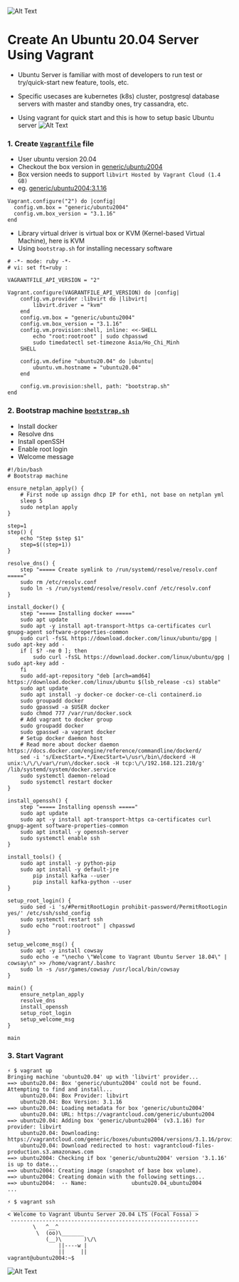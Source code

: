 ![Alt Text](https://dev-to-uploads.s3.amazonaws.com/i/1mwcz5syepfz73elnvhl.png)
# Create An Ubuntu 20.04 Server Using Vagrant
- Ubuntu Server is familiar with most of developers to run test or try/quick-start new feature, tools, etc.

- Specific usecases are kubernetes (k8s) cluster, postgresql database servers with master and standby ones, try cassandra, etc.

- Using vagrant for quick start and this is how to setup basic Ubuntu server
![Alt Text](https://dev-to-uploads.s3.amazonaws.com/i/8rjbqdrutwsnjibkrinc.png)
### **1. Create [`Vagrantfile`](https://github.com/vumdao/vagrant/blob/master/ubuntu20.04/Vagrantfile) file**
- User ubuntu version 20.04
 - Checkout the box version in [generic/ubuntu2004](https://app.vagrantup.com/generic/boxes/ubuntu2004)
 - Box version needs to support `libvirt Hosted by Vagrant Cloud (1.4 GB)`
 - eg. [generic/ubuntu2004:3.1.16](https://app.vagrantup.com/generic/boxes/ubuntu2004/versions/3.1.16)
```
Vagrant.configure("2") do |config|
  config.vm.box = "generic/ubuntu2004"
  config.vm.box_version = "3.1.16"
end
```
- Library virtual driver is virtual box or KVM (Kernel-based Virtual Machine), here is KVM
- Using `bootstrap.sh` for installing necessary software

```
# -*- mode: ruby -*-
# vi: set ft=ruby :

VAGRANTFILE_API_VERSION = "2"

Vagrant.configure(VAGRANTFILE_API_VERSION) do |config|
    config.vm.provider :libvirt do |libvirt|
        libvirt.driver = "kvm"
    end
    config.vm.box = "generic/ubuntu2004"
    config.vm.box_version = "3.1.16"
    config.vm.provision:shell, inline: <<-SHELL
        echo "root:rootroot" | sudo chpasswd
        sudo timedatectl set-timezone Asia/Ho_Chi_Minh
    SHELL

    config.vm.define "ubuntu20.04" do |ubuntu|
        ubuntu.vm.hostname = "ubuntu20.04"
    end

    config.vm.provision:shell, path: "bootstrap.sh"
end
```

### **2. Bootstrap machine [`bootstrap.sh`](https://github.com/vumdao/vagrant/blob/master/ubuntu20.04/bootstrap.sh)**
- Install docker
- Resolve dns
- Install openSSH
- Enable root login
- Welcome message
```
#!/bin/bash
# Bootstrap machine

ensure_netplan_apply() {
    # First node up assign dhcp IP for eth1, not base on netplan yml
    sleep 5
    sudo netplan apply
}

step=1
step() {
    echo "Step $step $1"
    step=$((step+1))
}

resolve_dns() {
    step "===== Create symlink to /run/systemd/resolve/resolv.conf ====="
    sudo rm /etc/resolv.conf
    sudo ln -s /run/systemd/resolve/resolv.conf /etc/resolv.conf
}

install_docker() {
    step "===== Installing docker ====="
    sudo apt update
    sudo apt -y install apt-transport-https ca-certificates curl gnupg-agent software-properties-common
    sudo curl -fsSL https://download.docker.com/linux/ubuntu/gpg | sudo apt-key add -
    if [ $? -ne 0 ]; then
        sudo curl -fsSL https://download.docker.com/linux/ubuntu/gpg | sudo apt-key add -
    fi
    sudo add-apt-repository "deb [arch=amd64] https://download.docker.com/linux/ubuntu $(lsb_release -cs) stable"
    sudo apt update
    sudo apt install -y docker-ce docker-ce-cli containerd.io
    sudo groupadd docker
    sudo gpasswd -a $USER docker
    sudo chmod 777 /var/run/docker.sock
    # Add vagrant to docker group
    sudo groupadd docker
    sudo gpasswd -a vagrant docker
    # Setup docker daemon host
    # Read more about docker daemon https://docs.docker.com/engine/reference/commandline/dockerd/
    sed -i 's/ExecStart=.*/ExecStart=\/usr\/bin\/dockerd -H unix:\/\/\/var\/run\/docker.sock -H tcp:\/\/192.168.121.210/g' /lib/systemd/system/docker.service
    sudo systemctl daemon-reload
    sudo systemctl restart docker
}

install_openssh() {
    step "===== Installing openssh ====="
    sudo apt update
    sudo apt -y install apt-transport-https ca-certificates curl gnupg-agent software-properties-common
    sudo apt install -y openssh-server
    sudo systemctl enable ssh
}

install_tools() {
    sudo apt install -y python-pip
    sudo apt install -y default-jre
        pip install kafka --user
        pip install kafka-python --user
}

setup_root_login() {
    sudo sed -i 's/#PermitRootLogin prohibit-password/PermitRootLogin yes/' /etc/ssh/sshd_config
    sudo systemctl restart ssh
    sudo echo "root:rootroot" | chpasswd
}

setup_welcome_msg() {
    sudo apt -y install cowsay
    sudo echo -e "\necho \"Welcome to Vagrant Ubuntu Server 18.04\" | cowsay\n" >> /home/vagrant/.bashrc
    sudo ln -s /usr/games/cowsay /usr/local/bin/cowsay
}

main() {
    ensure_netplan_apply
    resolve_dns
    install_openssh
    setup_root_login
    setup_welcome_msg
}

main
```

### **3. Start Vagrant**
```
⚡ $ vagrant up
Bringing machine 'ubuntu20.04' up with 'libvirt' provider...
==> ubuntu20.04: Box 'generic/ubuntu2004' could not be found. Attempting to find and install...
    ubuntu20.04: Box Provider: libvirt
    ubuntu20.04: Box Version: 3.1.16
==> ubuntu20.04: Loading metadata for box 'generic/ubuntu2004'
    ubuntu20.04: URL: https://vagrantcloud.com/generic/ubuntu2004
==> ubuntu20.04: Adding box 'generic/ubuntu2004' (v3.1.16) for provider: libvirt
    ubuntu20.04: Downloading: https://vagrantcloud.com/generic/boxes/ubuntu2004/versions/3.1.16/providers/libvirt.box
    ubuntu20.04: Download redirected to host: vagrantcloud-files-production.s3.amazonaws.com
==> ubuntu2004: Checking if box 'generic/ubuntu2004' version '3.1.16' is up to date...
==> ubuntu2004: Creating image (snapshot of base box volume).
==> ubuntu2004: Creating domain with the following settings...
==> ubuntu2004:  -- Name:              ubuntu20.04_ubuntu2004
...

⚡ $ vagrant ssh
 ___________________________________________________________
< Welcome to Vagrant Ubuntu Server 20.04 LTS (Focal Fossa) >
 -----------------------------------------------------------
        \   ^__^
         \  (oo)\_______
            (__)\       )\/\
                ||----w |
                ||     ||
vagrant@ubuntu2004:~$ 
```
![Alt Text](https://dev-to-uploads.s3.amazonaws.com/i/gnvmy7g5m2ww165ztkdj.png)
